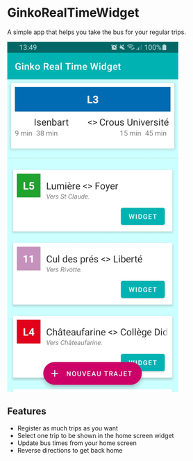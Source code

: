 # GinkoRealTimeWidget
A simple app that helps you take the bus for your regular trips.

![Écran d'acceuil de l'application](/assets/home.png)

## Features
- Register as much trips as you want
- Select one trip to be shown in the home screen widget
- Update bus times from your home screen
- Reverse directions to get back home
